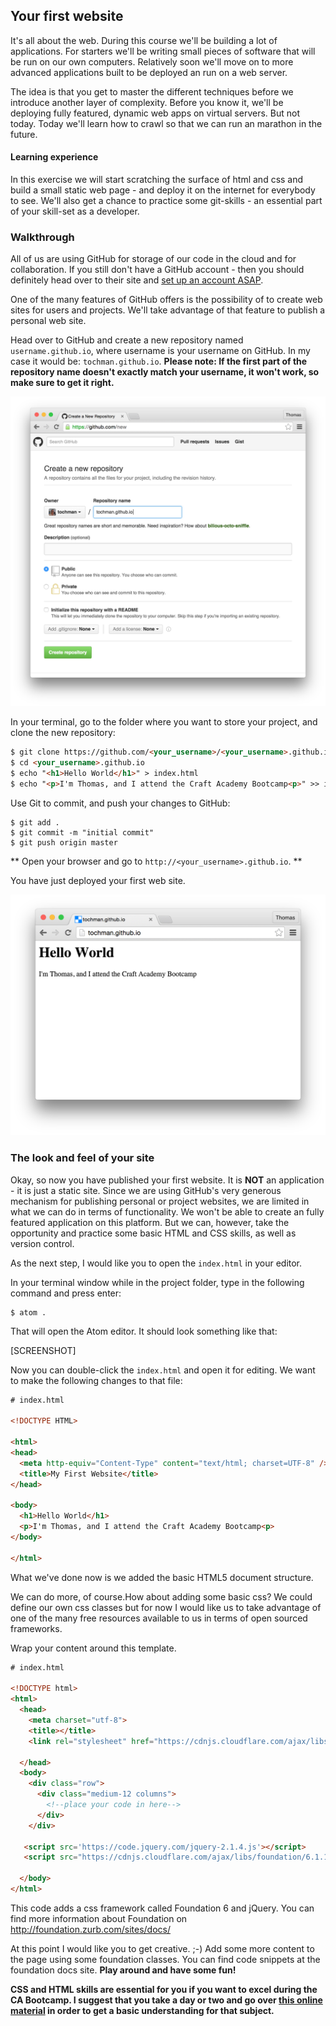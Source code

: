 ## Your first website

It's all about the web. During this course we'll be building a lot of applications. For starters we'll be writing small pieces of software that will be run on our own computers. Relatively soon we'll move on to more advanced applications built to be deployed an run on a web server.

The idea is that you get to master the different techniques before we introduce another layer of complexity. Before you know it, we'll be deploying fully featured, dynamic web apps on virtual servers. But not today. Today we'll learn how to crawl so that we can run an marathon in the future.

#### Learning experience
In this exercise we will start scratching the surface of html and css and build a small static web page - and deploy it on the internet for everybody to see. We'll also get a chance to practice some git-skills - an essential part of your skill-set as a developer. 

### Walkthrough

All of us are using GitHub for storage of our code in the cloud and for collaboration. If you still don't have a GitHub account - then you should definitely head over to their site and [set up an account ASAP](https://github.com).

One of the many features of GitHub offers is the possibility of to create web sites for users and projects. We'll take advantage of that feature to publish a personal web site.

Head over to GitHub and create a new repository named `username.github.io`, where username is your username on GitHub. In my case it would be: `tochman.github.io`. **Please note: If the first part of the repository name doesn't exactly match your username, it won't work, so make sure to get it right.**

![Creating a new repository](../images/github_io_step1.png)

In your terminal, go to the folder where you want to store your project, and clone the new repository:

```html
$ git clone https://github.com/<your_username>/<your_username>.github.io
$ cd <your_username>.github.io
$ echo "<h1>Hello World</h1>" > index.html
$ echo "<p>I'm Thomas, and I attend the Craft Academy Bootcamp<p>" >> index.html
```

Use Git to commit, and push your changes to GitHub:
```shell
$ git add .
$ git commit -m "initial commit"
$ git push origin master
```

** Open your browser and go to `http://<your_username>.github.io`. **

You have just deployed your first web site. 

![Your first website](../images/github_io_step2.png)

### The look and feel of your site

Okay, so now you have published your first website. It is **NOT** an application - it is just a static site. Since we are using GitHub's very generous mechanism for publishing personal or project websites, we are limited in what we can do in terms of functionality. We won't be able to create an fully featured application on this platform. But we can, however, take the opportunity and practice some basic HTML and CSS skills, as well as version control.

As the next step, I would like you to open the `index.html` in your editor.

In your terminal window while in the project folder, type in the following command and press enter:

```shell
$ atom .
```
That will open the Atom editor. It should look something like that:

[SCREENSHOT]

Now you can double-click the `index.html` and open it for editing. We want to make the following changes to that file:

```html
# index.html

<!DOCTYPE HTML>

<html>
<head>
  <meta http-equiv="Content-Type" content="text/html; charset=UTF-8" />
  <title>My First Website</title>
</head>

<body>
  <h1>Hello World</h1>
  <p>I'm Thomas, and I attend the Craft Academy Bootcamp<p>
</body>

</html>
```

What we've done now is we added the basic HTML5 document structure. 

We can do more, of course.How about adding some basic css? We could define our own css classes but for now I would like us to take advantage of one of the many free resources available to us in terms of open sourced frameworks. 

Wrap your content around this template.

```html
# index.html

<!DOCTYPE html>
<html>
  <head>
    <meta charset="utf-8">
    <title></title>
    <link rel="stylesheet" href="https://cdnjs.cloudflare.com/ajax/libs/foundation/6.1.1/foundation.min.css">

  </head>
  <body>
    <div class="row">
      <div class="medium-12 columns">
        <!--place your code in here-->
      </div>
    </div>

   <script src='https://code.jquery.com/jquery-2.1.4.js'></script>
   <script src="https://cdnjs.cloudflare.com/ajax/libs/foundation/6.1.1/foundation.js"></script>

  </body>
</html>
```

This code adds a css framework called Foundation 6 and jQuery. You can find more information about Foundation on http://foundation.zurb.com/sites/docs/

At this point I would like you to get creative. ;-) Add some more content to the page using some foundation classes. You can find code snippets at the foundation docs site. **Play around and have some fun!**

**CSS and HTML skills are essential for you if you want to excel during the CA Bootcamp. I suggest that you take a day or two and go over [this online material](http://www.teaching-materials.org/htmlcss-1day/) in order to get a basic understanding for that subject.**  






